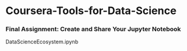 # Coursera-Tools-for-Data-Science
### Final Assignment: Create and Share Your Jupyter Notebook
DataScienceEcosystem.ipynb
